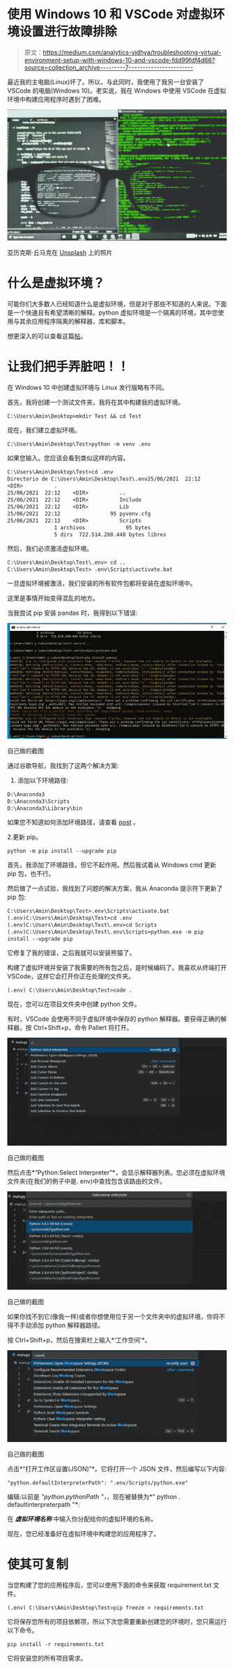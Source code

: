 # 使用 Windows 10 和 VSCode 对虚拟环境设置进行故障排除

> 原文：<https://medium.com/analytics-vidhya/troubleshooting-virtual-environment-setup-with-windows-10-and-vscode-fdd99fdf4d66?source=collection_archive---------7----------------------->

最近我的主电脑(Linux)坏了。所以，与此同时，我使用了我另一台安装了 VSCode 的电脑(Windows 10)。老实说，我在 Windows 中使用 VSCode 在虚拟环境中构建应用程序时遇到了困难。

![](img/6c9a72356d0c9ab23a84be6097dcaa7c.png)

亚历克斯·丘马克在 [Unsplash](https://unsplash.com/) 上的照片

# **什么是虚拟环境？**

可能你们大多数人已经知道什么是虚拟环境，但是对于那些不知道的人来说。下面是一个快速且有希望清晰的解释。python 虚拟环境是一个隔离的环境，其中您使用与其余应用程序隔离的解释器、库和脚本。

想更深入的可以查看这篇[帖](https://towardsdatascience.com/why-you-should-use-a-virtual-environment-for-every-python-project-c17dab3b0fd0)。

# 让我们把手弄脏吧！！

在 Windows 10 中创建虚拟环境与 Linux 发行版略有不同。

首先，我将创建一个测试文件夹，我将在其中构建我的虚拟环境。

```
C:\Users\Amin\Desktop>mkdir Test && cd Test
```

现在，我们建立虚拟环境。

```
C:\Users\Amin\Desktop\Test>python -m venv .env
```

如果您输入。您应该会看到类似这样的内容。

```
C:\Users\Amin\Desktop\Test>cd .env
Directorio de C:\Users\Amin\Desktop\Test\.env25/06/2021  22:12    <DIR>          .
25/06/2021  22:12    <DIR>          ..
25/06/2021  22:12    <DIR>          Include
25/06/2021  22:12    <DIR>          Lib
25/06/2021  22:12                95 pyvenv.cfg
25/06/2021  22:13    <DIR>          Scripts
               1 archivos             95 bytes
               5 dirs  722.514.280.448 bytes libres
```

然后，我们必须激活虚拟环境。

```
C:\Users\Amin\Desktop\Test\.env> cd ..
C:\Users\Amin\Desktop\Test> .env\Scripts\activate.bat
```

一旦虚拟环境被激活，我们安装的所有软件包都将安装在虚拟环境中。

这里是事情开始变得混乱的地方。

当我尝试 pip 安装 pandas 时，我得到以下错误:

![](img/498e6a16ee585364e223c9f423cb6e27.png)

自己做的截图

通过谷歌导航，我找到了这两个解决方案:

1.  添加以下环境路径:

```
D:\Anaconda3 
D:\Anaconda3\Scripts
D:\Anaconda3\Library\bin
```

如果您不知道如何添加环境路径，请查看 [post](https://helpdeskgeek.com/windows-10/add-windows-path-environment-variable/) 。

2.更新 pip。

```
python -m pip install --upgrade pip
```

首先，我添加了环境路径，但它不起作用。然后我试着从 Windows cmd 更新 pip 包，也不行。

然后做了一点试验，我找到了问题的解决方案，我从 Anaconda 提示符下更新了 pip 包:

```
C:\Users\Amin\Desktop\Test>.env\Scripts\activate.bat
(.env)C:\Users\Amin\Desktop\Test>cd .env
(.env)C:\Users\Amin\Desktop\Test\.env>cd Scripts
(.env)C:\Users\Amin\Desktop\Test\.env\Scripts>python.exe -m pip install --upgrade pip
```

它修复了我的错误，之后我就可以安装熊猫了。

构建了虚拟环境并安装了我需要的所有包之后，是时候编码了。我喜欢从终端打开 VSCode，这样它会打开你正在处理的文件夹。

```
(.env) C:\Users\Amin\Desktop\Test>code . 
```

现在，您可以在项目文件夹中创建 python 文件。

有时，VSCode 会使用不同于虚拟环境中保存的 python 解释器。要获得正确的解释器，按 Ctrl+Shift+p，命令 Pallert 将打开。

![](img/5964cd00548c0634bd3e799992d7313f.png)

自己做的截图

然后点击*“Python:Select Interpreter”*，会显示解释器列表。您必须在虚拟环境文件夹(在我们的例子中是. env)中查找包含该路由的文件。

![](img/706ec65757b39fec6a0e65ae28e2a53c.png)

自己做的截图

如果你找不到它(像我一样)或者你想使用位于另一个文件夹中的虚拟环境，你将不得不手动添加 python 解释器路径。

按 Ctrl+Shift+p，然后在搜索栏上输入*‘工作空间’*。

![](img/0252b3a1737e89ba3118a12d52ebc529.png)

自己做的截图

点击*“打开工作区设置(JSON)”*。它将打开一个 JSON 文件，然后编写以下内容:

```
"python.defaultInterpreterPath": ".env/Scripts/python.exe"
```

编辑:以前是 *"python.pythonPath "，*，现在被替换为*" python . defaultinterpreterpath "*:

在 ***虚拟环境名称*** 中输入你分配给你的虚拟环境的名称。

现在，您已经准备好在虚拟环境中构建您的应用程序了。

# **使其可复制**

当您构建了您的应用程序后，您可以使用下面的命令来获取 requirement.txt 文件。

```
(.env) C:\Users\Amin\Desktop\Test>pip freeze > requirements.txt
```

它将保存您所有的项目依赖项，所以下次您需要重新创建您的环境时，您只需运行以下命令。

```
pip install -r requirements.txt
```

它将安装您的所有项目需求。